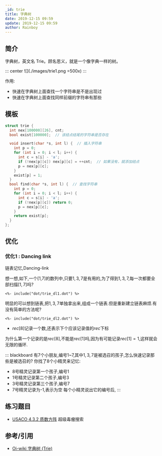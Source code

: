 ```yaml
---
_id: trie
title: 字典树
date: 2019-12-15 09:59
update: 2019-12-15 09:59
author: Rainboy
---
```



## 简介

字典树，英文名 Trie。顾名思义，就是一个像字典一样的树。

::: center
![](./images/trie1.png =500x)
:::

作用:

 - 快速在字典树上面查找一个字符串是不是出现过
 - 快速在字典树上面查找同样前缀的字符串有那些

## 模板

<!-- template start -->
```c
struct trie {
  int nex[100000][26], cnt;
  bool exist[100000];  // 该结点结尾的字符串是否存在

  void insert(char *s, int l) {  // 插入字符串
    int p = 0;
    for (int i = 0; i < l; i++) {
      int c = s[i] - 'a';
      if (!nex[p][c]) nex[p][c] = ++cnt;  // 如果没有，就添加结点
      p = nex[p][c];
    }
    exist[p] = 1;
  }
  bool find(char *s, int l) {  // 查找字符串
    int p = 0;
    for (int i = 0; i < l; i++) {
      int c = s[i] - 'a';
      if (!nex[p][c]) return 0;
      p = nex[p][c];
    }
    return exist[p];
  }
};
```
<!-- template end -->

## 优化

### 优化1 : Dancing link

链表记忆,Dancing-link

想一想,如下,一个[1,7]的数列中,只要$1,3,7$是有用的,为了得到$1,3,7$,每一次都要全部扫描$[1,7]$吗?
```viz-dot
<%- include("dot/trie_dl1.dot") %>
```

明显的可以想到链表,把$1,3,7$单独拿出来,组成一个链表.但是重新建立链表麻烦.有没有简单的方法呢?


```viz-dot
<%- include("dot/trie_dl2.dot") %>
```
 - $rec[8]$记录一个数,还表示下个应该记录值的$rec$下标

为什么第一个记录的是$rec[8]$,不能是$rec[1]$吗,因为有可能记录$rec[1] = 1$,这样就会无限的循环.

::: blackboard
有7个小朋友,编号1~7,其中$1,3,7$是被选召的孩子,怎么快速记录那些是被选召的?
你找了8个小精灵来记忆:

 - 8号精灵记录第一个孩子,编号1
 - 1号精灵记录第二个孩子,编号3
 - 3号精灵记录第三个孩子,编号7
 - 7号精灵记录为-1,表示为空
每个小精灵说出它的编号后,
:::



## 练习题目

 - [USACO 4.3.2 质数方阵]() 超级毒瘤搜索

## 参考/引用

- [Oi-wiki 字典树 (Trie)](https://oi-wiki.org/string/trie/)
